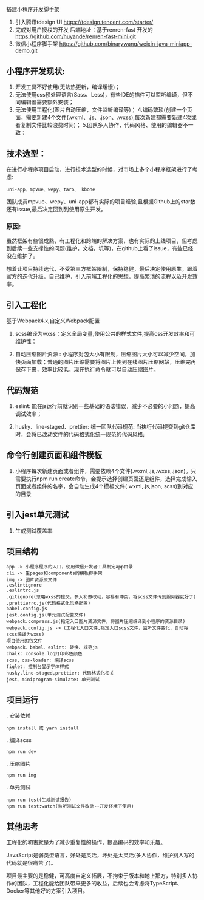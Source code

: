 ##
搭建小程序开发脚手架
1. 引入腾讯tdesign UI  https://tdesign.tencent.com/starter/
2. 完成对用户授权的开发 后端地址：基于renren-fast 开发的 https://github.com/huyande/renren-fast-mini.git
3. 微信小程序脚手架 https://github.com/binarywang/weixin-java-miniapp-demo.git
## 小程序开发现状:

1. 开发工具不好使用(无法热更新，编译缓慢)；
2. 无法使用css预处理语言(Sass、Less)，有些IDE的插件可以监听编译，但不同编辑器需要额外安装；
3. 无法使用工程化(图片自动压缩，文件监听编译等)；
4.编码繁琐(创建一个页面，需要新建4个文件(.wxml、.js、.json、.wxss),每次新建都需要新建4次或者复制文件比较浪费时间)；
5.团队多人协作，代码风格、使用的编辑器不一致；

## 技术选型：

在进行小程序项目启动，进行技术选型的时候，对市场上多个小程序框架进行了考虑:

	uni-app、mpVue、wepy、taro、 kbone

团队成员mpvue、wepy、uni-app都有实际的项目经验,且根据Github上的star数还有issue,最后决定回到到使用原生开发。

### 原因:
虽然框架有些很成熟，有工程化和跨端的解决方案，也有实际的上线项目，但考虑到后续一些支撑性的问题(维护，文档，坑等)，在github上看了issue，有些已经没在维护了。

想着让项目持续迭代，不受第三方框架限制，保持稳健，最后决定使用原生，跟着官方的迭代升级，自己维护，引入前端工程化的思想，提高繁琐的流程以及开发效率。

## 引入工程化

基于Webpack4.x,自定义Webpack配置

1. scss编译为wxss：定义全局变量,使用公共的样式文件,提高css开发效率和可维护性；

2. 自动压缩图片资源 : 小程序对包大小有限制，压缩图片大小可以减少空间，加快页面加载；普通的图片压缩需要将图片上传到在线图片压缩网站，压缩完再保存下来，效率比较低。现在执行命令就可以自动压缩图片。

## 代码规范

1. eslint: 能在js运行前就识别一些基础的语法错误，减少不必要的小问题，提高调试效率；

2. husky、line-staged、prettier: 统一团队代码规范: 当执行代码提交到git仓库时，会将已改动文件的代码格式化统一规范的代码风格;


## 命令行创建页面和组件模板

1. 小程序每次新建页面或者组件，需要依赖4个文件(.wxml,.js,.wxss,.json)。只需要执行npm run create命令，会提示选择创建页面还是组件，选择完成输入页面或者组件的名字，会自动生成4个模板文件(.wxml,.js,json,.scss)到对应的目录

## 引入jest单元测试

1. 生成测试覆盖率

## 项目结构

    app -> 小程序程序的入口，使用微信开发者工具制定app目录
    cli -> 生pages和components的模板脚手架
    img -> 图片资源原文件
    .eslintignore
    .eslintrc.js
    .gitignore(忽略wxss的提交，多人和做改动，容易有冲突，将scss文件传到服务器就好了)
    .prettierrc.js(代码格式化风格配置)
    babel.config.js
    jest.config.js(单元测试配置文件)
    webpack.compress.js(指定入口图片资源文件，将图片压缩编译到小程序的资源目录)
    webpack.config.js -> (工程化入口文件,指定入口scss文件，监听文件变化，自动将scss编译为wxss)
    项目使用的包文件
    webpack、babel、eslint: 转换、规范js
    chalk: console.log打印彩色颜色
    scss、css-loader: 编译scss
    figlet: 控制台显示字体样式
    husky,line-staged,prettier: 代码格式化相关
    jest、miniprogram-simulate: 单元测试
    
## 项目运行

. 安装依赖

    npm install 或 yarn install

. 编译scss

    npm run dev

. 压缩图片

    npm run img

. 单元测试

    npm run test(生成测试报告)
    npm run test:watch(监听测试文件改动--开发环境下使用)



## 其他思考

工程化的初衷就是为了减少重复性的操作，提高编码的效率和乐趣。

JavaScript是弱类型语言，好处是灵活，坏处是太灵活(多人协作，维护别人写的代码就是很痛苦了)。

项目最主要的是稳健，可高度自定义拓展，不拘束于版本和地上那方，特别多人协作的团队，工程化能给团队带来更多的收益，后续也会考虑将TypeScript、Docker等其他好的方案引入项目。
